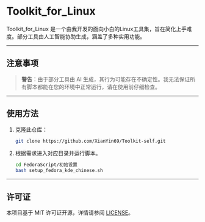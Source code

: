 # Toolkit_for_Linux

Toolkit_for_Linux 是一个由我开发的面向小白的Linux工具集，旨在简化上手难度。部分工具由人工智能协助生成，涵盖了多种实用功能。

---

## 注意事项
> **警告**：由于部分工具由 AI 生成，其行为可能存在不确定性。我无法保证所有脚本都能在您的环境中正常运行，请在使用前仔细检查。

---

## 使用方法
1. 克隆此仓库：
   ```bash
   git clone https://github.com/XianYin69/Toolkit-self.git
   ```
2. 根据需求进入对应目录并运行脚本。
   ```bash
   cd FedoraScript/初始设置
   bash setup_fedora_kde_chinese.sh
   ```

---

## 许可证
本项目基于 MIT 许可证开源，详情请参阅 [LICENSE](./LICENSE)。

